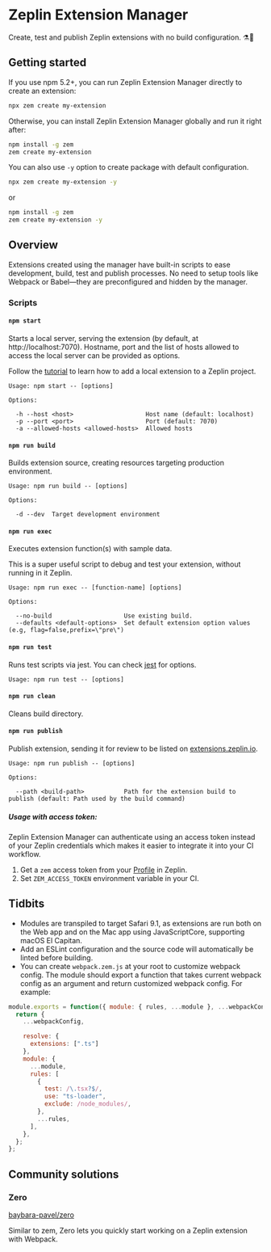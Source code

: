 # Zeplin Extension Manager

Create, test and publish Zeplin extensions with no build configuration. ⚗️🦄

## Getting started

If you use npm 5.2+, you can run Zeplin Extension Manager directly to create an extension:

```sh
npx zem create my-extension
```

Otherwise, you can install Zeplin Extension Manager globally and run it right after:

```sh
npm install -g zem
zem create my-extension
```

You can also use `-y` option to create package with default configuration.

```sh
npx zem create my-extension -y
```

or 

```sh
npm install -g zem
zem create my-extension -y
```

## Overview

Extensions created using the manager have built-in scripts to ease development, build, test and publish processes. No need to setup tools like Webpack or Babel—they are preconfigured and hidden by the manager.

### Scripts

#### `npm start`

Starts a local server, serving the extension (by default, at http://localhost:7070). Hostname, port and the list of hosts allowed to access the local server can be provided as options.

Follow the [tutorial](https://github.com/zeplin/zeplin-extension-documentation/blob/master/tutorial.md#adding-a-local-extension) to learn how to add a local extension to a Zeplin project.

```
Usage: npm start -- [options]

Options:

  -h --host <host>                    Host name (default: localhost)
  -p --port <port>                    Port (default: 7070)
  -a --allowed-hosts <allowed-hosts>  Allowed hosts
```

#### `npm run build`

Builds extension source, creating resources targeting production environment.

```
Usage: npm run build -- [options]

Options:

  -d --dev  Target development environment
```

#### `npm run exec`

Executes extension function(s) with sample data.

This is a super useful script to debug and test your extension, without running in it Zeplin.

```
Usage: npm run exec -- [function-name] [options]

Options:

  --no-build                    Use existing build.
  --defaults <default-options>  Set default extension option values (e.g, flag=false,prefix=\"pre\")
```

#### `npm run test`

Runs test scripts via jest. You can check [jest](https://jestjs.io/docs/en/cli.html) for options.

```
Usage: npm run test -- [options]
```


#### `npm run clean`

Cleans build directory.


#### `npm run publish`

Publish extension, sending it for review to be listed on [extensions.zeplin.io](https://extensions.zeplin.io).

```
Usage: npm run publish -- [options]

Options:

  --path <build-path>           Path for the extension build to publish (default: Path used by the build command)
```


##### Usage with access token:

Zeplin Extension Manager can authenticate using an access token instead of your Zeplin credentials which makes it easier to integrate it into your CI workflow.

1. Get a `zem` access token from your [Profile](https://app.zeplin.io/profile/connected-apps) in Zeplin.
2. Set `ZEM_ACCESS_TOKEN` environment variable in your CI.

## Tidbits

- Modules are transpiled to target Safari 9.1, as extensions are run both on the Web app and on the Mac app using JavaScriptCore, supporting macOS El Capitan.
- Add an ESLint configuration and the source code will automatically be linted before building.
- You can create `webpack.zem.js` at your root to customize webpack config. The module should export a function 
that takes current webpack config as an argument and return customized webpack config. For example:

```javascript
module.exports = function({ module: { rules, ...module }, ...webpackConfig }) {
  return {
    ...webpackConfig,

    resolve: {
      extensions: [".ts"]
    },
    module: {
      ...module,
      rules: [
        {
          test: /\.tsx?$/,
          use: "ts-loader",
          exclude: /node_modules/,
        },
        ...rules,
      ],
    },
  };
};
```

## Community solutions

### Zero

[baybara-pavel/zero](https://github.com/baybara-pavel/zero)

Similar to zem, Zero lets you quickly start working on a Zeplin extension with Webpack.
